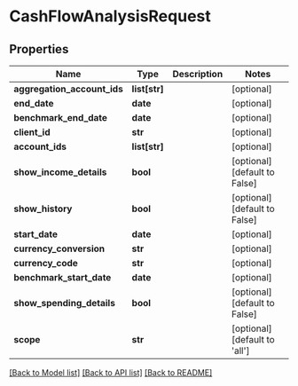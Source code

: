 # CashFlowAnalysisRequest

## Properties
Name | Type | Description | Notes
------------ | ------------- | ------------- | -------------
**aggregation_account_ids** | **list[str]** |  | [optional] 
**end_date** | **date** |  | [optional] 
**benchmark_end_date** | **date** |  | [optional] 
**client_id** | **str** |  | [optional] 
**account_ids** | **list[str]** |  | [optional] 
**show_income_details** | **bool** |  | [optional] [default to False]
**show_history** | **bool** |  | [optional] [default to False]
**start_date** | **date** |  | [optional] 
**currency_conversion** | **str** |  | [optional] 
**currency_code** | **str** |  | [optional] 
**benchmark_start_date** | **date** |  | [optional] 
**show_spending_details** | **bool** |  | [optional] [default to False]
**scope** | **str** |  | [optional] [default to 'all']

[[Back to Model list]](../README.md#documentation-for-models) [[Back to API list]](../README.md#documentation-for-api-endpoints) [[Back to README]](../README.md)



